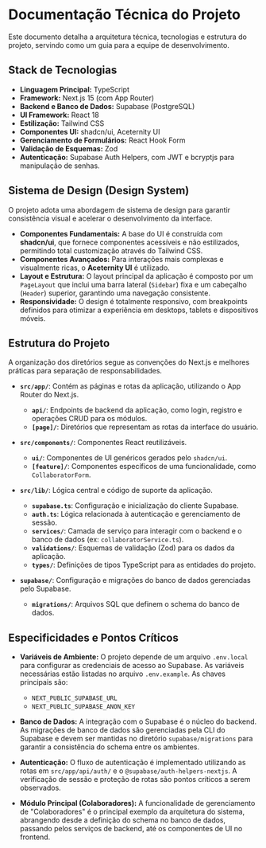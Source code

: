 # Documentação Técnica do Projeto

Este documento detalha a arquitetura técnica, tecnologias e estrutura do projeto, servindo como um guia para a equipe de desenvolvimento.

## Stack de Tecnologias

- **Linguagem Principal:** TypeScript
- **Framework:** Next.js 15 (com App Router)
- **Backend e Banco de Dados:** Supabase (PostgreSQL)
- **UI Framework:** React 18
- **Estilização:** Tailwind CSS
- **Componentes UI:** shadcn/ui, Aceternity UI
- **Gerenciamento de Formulários:** React Hook Form
- **Validação de Esquemas:** Zod
- **Autenticação:** Supabase Auth Helpers, com JWT e bcryptjs para manipulação de senhas.

## Sistema de Design (Design System)

O projeto adota uma abordagem de sistema de design para garantir consistência visual e acelerar o desenvolvimento da interface.

- **Componentes Fundamentais:** A base do UI é construída com **shadcn/ui**, que fornece componentes acessíveis e não estilizados, permitindo total customização através do Tailwind CSS.
- **Componentes Avançados:** Para interações mais complexas e visualmente ricas, o **Aceternity UI** é utilizado.
- **Layout e Estrutura:** O layout principal da aplicação é composto por um `PageLayout` que inclui uma barra lateral (`Sidebar`) fixa e um cabeçalho (`Header`) superior, garantindo uma navegação consistente.
- **Responsividade:** O design é totalmente responsivo, com breakpoints definidos para otimizar a experiência em desktops, tablets e dispositivos móveis.

## Estrutura do Projeto

A organização dos diretórios segue as convenções do Next.js e melhores práticas para separação de responsabilidades.

- **`src/app/`**: Contém as páginas e rotas da aplicação, utilizando o App Router do Next.js.
  - **`api/`**: Endpoints de backend da aplicação, como login, registro e operações CRUD para os módulos.
  - **`[page]/`**: Diretórios que representam as rotas da interface do usuário.

- **`src/components/`**: Componentes React reutilizáveis.
  - **`ui/`**: Componentes de UI genéricos gerados pelo `shadcn/ui`.
  - **`[feature]/`**: Componentes específicos de uma funcionalidade, como `CollaboratorForm`.

- **`src/lib/`**: Lógica central e código de suporte da aplicação.
  - **`supabase.ts`**: Configuração e inicialização do cliente Supabase.
  - **`auth.ts`**: Lógica relacionada à autenticação e gerenciamento de sessão.
  - **`services/`**: Camada de serviço para interagir com o backend e o banco de dados (ex: `collaboratorService.ts`).
  - **`validations/`**: Esquemas de validação (Zod) para os dados da aplicação.
  - **`types/`**: Definições de tipos TypeScript para as entidades do projeto.

- **`supabase/`**: Configuração e migrações do banco de dados gerenciadas pelo Supabase.
  - **`migrations/`**: Arquivos SQL que definem o schema do banco de dados.

## Especificidades e Pontos Críticos

- **Variáveis de Ambiente:** O projeto depende de um arquivo `.env.local` para configurar as credenciais de acesso ao Supabase. As variáveis necessárias estão listadas no arquivo `.env.example`. As chaves principais são:
  - `NEXT_PUBLIC_SUPABASE_URL`
  - `NEXT_PUBLIC_SUPABASE_ANON_KEY`

- **Banco de Dados:** A integração com o Supabase é o núcleo do backend. As migrações de banco de dados são gerenciadas pela CLI do Supabase e devem ser mantidas no diretório `supabase/migrations` para garantir a consistência do schema entre os ambientes.

- **Autenticação:** O fluxo de autenticação é implementado utilizando as rotas em `src/app/api/auth/` e o `@supabase/auth-helpers-nextjs`. A verificação de sessão e proteção de rotas são pontos críticos a serem observados.

- **Módulo Principal (Colaboradores):** A funcionalidade de gerenciamento de "Colaboradores" é o principal exemplo da arquitetura do sistema, abrangendo desde a definição do schema no banco de dados, passando pelos serviços de backend, até os componentes de UI no frontend.
